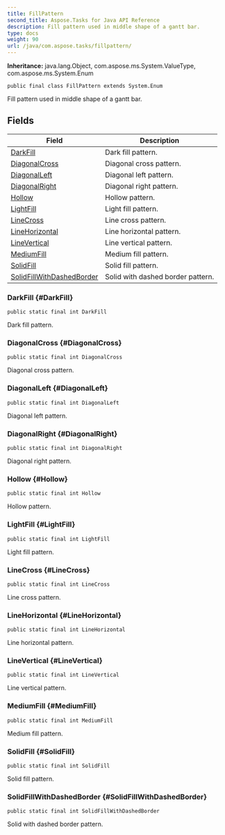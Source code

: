 ```yaml
---
title: FillPattern
second_title: Aspose.Tasks for Java API Reference
description: Fill pattern used in middle shape of a gantt bar.
type: docs
weight: 90
url: /java/com.aspose.tasks/fillpattern/
---
```


**Inheritance:**
java.lang.Object, com.aspose.ms.System.ValueType, com.aspose.ms.System.Enum
```
public final class FillPattern extends System.Enum
```

Fill pattern used in middle shape of a gantt bar.
## Fields

| Field | Description |
| --- | --- |
| [DarkFill](#DarkFill) | Dark fill pattern. |
| [DiagonalCross](#DiagonalCross) | Diagonal cross pattern. |
| [DiagonalLeft](#DiagonalLeft) | Diagonal left pattern. |
| [DiagonalRight](#DiagonalRight) | Diagonal right pattern. |
| [Hollow](#Hollow) | Hollow pattern. |
| [LightFill](#LightFill) | Light fill pattern. |
| [LineCross](#LineCross) | Line cross pattern. |
| [LineHorizontal](#LineHorizontal) | Line horizontal pattern. |
| [LineVertical](#LineVertical) | Line vertical pattern. |
| [MediumFill](#MediumFill) | Medium fill pattern. |
| [SolidFill](#SolidFill) | Solid fill pattern. |
| [SolidFillWithDashedBorder](#SolidFillWithDashedBorder) | Solid with dashed border pattern. |
### DarkFill {#DarkFill}
```
public static final int DarkFill
```


Dark fill pattern.

### DiagonalCross {#DiagonalCross}
```
public static final int DiagonalCross
```


Diagonal cross pattern.

### DiagonalLeft {#DiagonalLeft}
```
public static final int DiagonalLeft
```


Diagonal left pattern.

### DiagonalRight {#DiagonalRight}
```
public static final int DiagonalRight
```


Diagonal right pattern.

### Hollow {#Hollow}
```
public static final int Hollow
```


Hollow pattern.

### LightFill {#LightFill}
```
public static final int LightFill
```


Light fill pattern.

### LineCross {#LineCross}
```
public static final int LineCross
```


Line cross pattern.

### LineHorizontal {#LineHorizontal}
```
public static final int LineHorizontal
```


Line horizontal pattern.

### LineVertical {#LineVertical}
```
public static final int LineVertical
```


Line vertical pattern.

### MediumFill {#MediumFill}
```
public static final int MediumFill
```


Medium fill pattern.

### SolidFill {#SolidFill}
```
public static final int SolidFill
```


Solid fill pattern.

### SolidFillWithDashedBorder {#SolidFillWithDashedBorder}
```
public static final int SolidFillWithDashedBorder
```


Solid with dashed border pattern.

